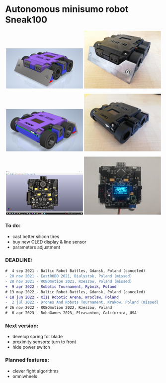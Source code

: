# Autonomous minisumo robot Sneak100 

<p align="center">
  <img src="/docs/readme/screen_front.PNG" width="49%" />
  <img src="/docs/readme/real_front.jpg" width="49%" />
</p>

<p align="center">
  <img src="/docs/readme/screen_back.PNG" width="49%" />
  <img src="/docs/readme/real_back.jpg" width="49%" />
</p>

<p align="center">
  <img src="/docs/readme/screen_board.png" width="49%" />
  <img src="/docs/readme/real_board.jpg" width="49%" />
</p>

### To do:
- cast better silicon tires
- buy new OLED display & line sensor
- parameters adjustment

### DEADLINE:
```diff
#  4 sep 2021 - Baltic Robot Battles, Gdansk, Poland (canceled)
- 20 nov 2021 - EastROBO 2021, Bialystok, Poland (missed)
- 28 nov 2021 - ROBOmotion 2021, Rzeszow, Poland (missed)
+  9 apr 2022 - Robotic Tournament, Rybnik, Poland
# 13 may 2022 - Baltic Robot Battles, Gdansk, Poland (canceled)
+ 18 jun 2022 - XIII Robotic Arena, Wroclaw, Poland
-  2 jul 2022 - Drones And Robots Tournament, Krakow, Poland (missed)
# 26 nov 2022 - ROBOmotion 2022, Rzeszow, Poland
#  6 apr 2023 - RoboGames 2023, Pleasanton, California, USA
```

### Next version:     
- develop spring for blade
- proximity sensors: turn to front
- hide power switch

### Planned features:
- clever fight algorithms
- omniwheels
